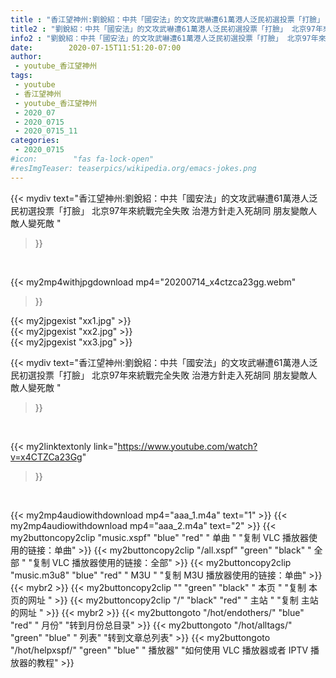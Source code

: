```yaml
---
title : "香江望神州:劉銳紹：中共「國安法」的文攻武嚇遭61萬港人泛民初選投票「打臉」 北京97年來統戰完全失敗 治港方針走入死胡同 朋友變敵人 敵人變死敵 "
title2 : "劉銳紹：中共「國安法」的文攻武嚇遭61萬港人泛民初選投票「打臉」 北京97年來統戰完全失敗 治港方針走入死胡同 朋友變敵人 敵人變死敵 "
info2 : "劉銳紹：中共「國安法」的文攻武嚇遭61萬港人泛民初選投票「打臉」 北京97年來統戰完全失敗 治港方針走入死胡同 朋友變敵人 敵人變死敵 "
date:        2020-07-15T11:51:20-07:00
author:
 - youtube_香江望神州
tags:
 - youtube
 - 香江望神州
 - youtube_香江望神州
 - 2020_07
 - 2020_0715
 - 2020_0715_11
categories:
 - 2020_0715
#icon:        "fas fa-lock-open"
#resImgTeaser: teaserpics/wikipedia.org/emacs-jokes.png
---
```


{{< mydiv text="香江望神州:劉銳紹：中共「國安法」的文攻武嚇遭61萬港人泛民初選投票「打臉」 北京97年來統戰完全失敗 治港方針走入死胡同 朋友變敵人 敵人變死敵 "
>}}
<br>


{{< my2mp4withjpgdownload mp4="20200714_x4ctzca23gg.webm"
>}}

{{< my2jpgexist "xx1.jpg" >}}<br>
{{< my2jpgexist "xx2.jpg" >}}<br>
{{< my2jpgexist "xx3.jpg" >}}<br>



{{< mydiv text="香江望神州:劉銳紹：中共「國安法」的文攻武嚇遭61萬港人泛民初選投票「打臉」 北京97年來統戰完全失敗 治港方針走入死胡同 朋友變敵人 敵人變死敵 "
>}}
<br>

{{< my2linktextonly link="https://www.youtube.com/watch?v=x4CTZCa23Gg"
>}}


<br>

{{< my2mp4audiowithdownload mp4="aaa_1.m4a"    text="1" >}}
{{< my2mp4audiowithdownload mp4="aaa_2.m4a"    text="2" >}}
{{< my2buttoncopy2clip "music.xspf"        "blue"   "red"    " 单曲 "  "复制 VLC 播放器使用的链接：单曲" >}} {{< my2buttoncopy2clip "/all.xspf"         "green"  "black"  " 全部 "  "复制 VLC 播放器使用的链接：全部" >}} {{< my2buttoncopy2clip "music.m3u8"        "blue"   "red"    " M3U  "    "复制 M3U 播放器使用的链接：单曲" >}} {{< mybr2 >}} {{< my2buttoncopy2clip ""                  "green"  "black"  " 本页 "    "复制 本页的网址 " >}} {{< my2buttoncopy2clip "/"                 "black"  "red"    " 主站 "    "复制 主站的网址 " >}} {{< mybr2 >}} {{< my2buttongoto      "/hot/endothers/"   "blue"   "red"    " 月份"   "转到月份总目录" >}} {{< my2buttongoto      "/hot/alltags/"     "green"  "blue"   " 列表"   "转到文章总列表" >}} {{< my2buttongoto      "/hot/helpxspf/"    "green"  "blue"   " 播放器" "如何使用 VLC 播放器或者 IPTV 播放器的教程" >}} 
